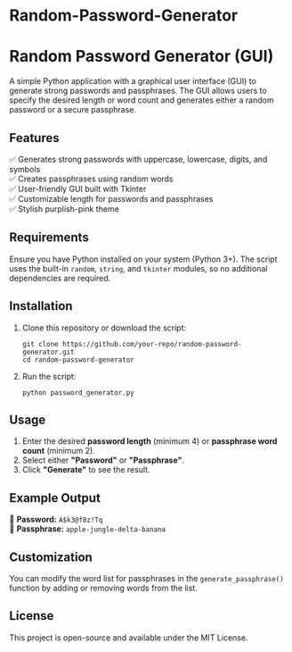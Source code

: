 # Random-Password-Generator
# Random Password Generator (GUI)
A simple Python application with a graphical user interface (GUI) to generate strong passwords and passphrases. The GUI allows users to specify the desired length or word count and generates either a random password or a secure passphrase.

## Features
✅ Generates strong passwords with uppercase, lowercase, digits, and symbols  
✅ Creates passphrases using random words  
✅ User-friendly GUI built with Tkinter  
✅ Customizable length for passwords and passphrases  
✅ Stylish purplish-pink theme  

## Requirements
Ensure you have Python installed on your system (Python 3+). The script uses the built-in `random`, `string`, and `tkinter` modules, so no additional dependencies are required.

## Installation
1. Clone this repository or download the script:
   ```
   git clone https://github.com/your-repo/random-password-generator.git
   cd random-password-generator
   ```
2. Run the script:
   ```
   python password_generator.py
   ```

## Usage
1. Enter the desired **password length** (minimum 4) or **passphrase word count** (minimum 2).
2. Select either **"Password"** or **"Passphrase"**.
3. Click **"Generate"** to see the result.

## Example Output
🔐 **Password:** `A$k3@f8z!Tq`  
📝 **Passphrase:** `apple-jungle-delta-banana`  

## Customization
You can modify the word list for passphrases in the `generate_passphrase()` function by adding or removing words from the list.

## License
This project is open-source and available under the MIT License.


